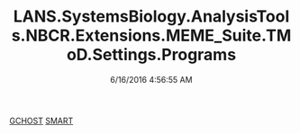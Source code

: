 ﻿---
title: LANS.SystemsBiology.AnalysisTools.NBCR.Extensions.MEME_Suite.TMoD.Settings.Programs
date: 6/16/2016 4:56:55 AM
---

[GCHOST](T-LANS.SystemsBiology.AnalysisTools.NBCR.Extensions.MEME_Suite.TMoD.Settings.Programs.GCHOST.html)
[SMART](T-LANS.SystemsBiology.AnalysisTools.NBCR.Extensions.MEME_Suite.TMoD.Settings.Programs.SMART.html)
